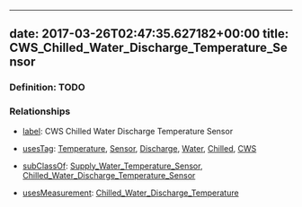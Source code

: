 
---
date: 2017-03-26T02:47:35.627182+00:00
title: CWS_Chilled_Water_Discharge_Temperature_Sensor
---
### Definition: TODO

### Relationships

* [label](http://www.w3.org/2000/01/rdf-schema#label): CWS Chilled Water Discharge Temperature Sensor

* [usesTag](https://brickschema.org/schema/1.0/BrickFrame#usesTag): [Temperature](https://brickschema.org/schema/1.0/BrickTag#Temperature), [Sensor](https://brickschema.org/schema/1.0/BrickTag#Sensor), [Discharge](https://brickschema.org/schema/1.0/BrickTag#Discharge), [Water](https://brickschema.org/schema/1.0/BrickTag#Water), [Chilled](https://brickschema.org/schema/1.0/BrickTag#Chilled), [CWS](https://brickschema.org/schema/1.0/BrickTag#CWS)

* [subClassOf](http://www.w3.org/2000/01/rdf-schema#subClassOf): [Supply_Water_Temperature_Sensor](https://brickschema.org/schema/1.0/Brick#Supply_Water_Temperature_Sensor), [Chilled_Water_Discharge_Temperature_Sensor](https://brickschema.org/schema/1.0/Brick#Chilled_Water_Discharge_Temperature_Sensor)

* [usesMeasurement](https://brickschema.org/schema/1.0/BrickFrame#usesMeasurement): [Chilled_Water_Discharge_Temperature](https://brickschema.org/schema/1.0/Brick#Chilled_Water_Discharge_Temperature)
